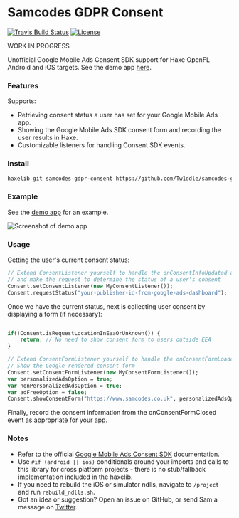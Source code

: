 # Samcodes GDPR Consent

[![Travis Build Status](https://img.shields.io/travis/Tw1ddle/samcodes-gdpr-consent.svg?style=flat-square)](https://travis-ci.org/Tw1ddle/samcodes-gdpr-consent)
[![License](http://img.shields.io/:license-mit-blue.svg?style=flat-square)](https://github.com/Tw1ddle/samcodes-gdpr-consent/blob/master/LICENSE)

WORK IN PROGRESS

Unofficial Google Mobile Ads Consent SDK support for Haxe OpenFL Android and iOS targets. See the demo app [here](https://github.com/Tw1ddle/samcodes-ads-demo).

### Features

Supports:
 * Retrieving consent status a user has set for your Google Mobile Ads app.
 * Showing the Google Mobile Ads SDK consent form and recording the user results in Haxe.
 * Customizable listeners for handling Consent SDK events.

### Install

```bash
haxelib git samcodes-gdpr-consent https://github.com/Tw1ddle/samcodes-gdpr-consent
```

### Example

See the [demo app](https://github.com/Tw1ddle/samcodes-ads-demo) for an example.

![Screenshot of demo app](https://github.com/Tw1ddle/samcodes-ads-demo/blob/master/screenshots/gdpr-consent-popup.png?raw=true "Demo app with GDPR consent popup")

### Usage

Getting the user's current consent status:

```haxe
// Extend ConsentListener yourself to handle the onConsentInfoUpdated and onFailedToUpdateConsentInfo callbacks
// and make the request to determine the status of a user's consent
Consent.setConsentListener(new MyConsentListener());
Consent.requestStatus("your-publisher-id-from-google-ads-dashboard");
```

Once we have the current status, next is collecting user consent by displaying a form (if necessary):

```haxe

if(!Consent.isRequestLocationInEeaOrUnknown()) {
    return; // No need to show consent form to users outside EEA
}

// Extend ConsentFormListener yourself to handle the onConsentFormLoaded, onConsentFormOpened, onConsentFormClosed and onConsentFormError callbacks
// Show the Google-rendered consent form
Consent.setConsentFormListener(new MyConsentFormListener());
var personalizedAdsOption = true;
var nonPersonalizedAdsOption = true;
var adFreeOption = false;
Consent.showConsentForm("https://www.samcodes.co.uk", personalizedAdsOption, nonPersonalizedAdsOption, adFreeOption);
```

Finally, record the consent information from the onConsentFormClosed event as appropriate for your app.

### Notes

  * Refer to the official [Google Mobile Ads Consent SDK](https://github.com/googleads/googleads-consent-sdk-android) documentation.
  * Use ```#if (android || ios)``` conditionals around your imports and calls to this library for cross platform projects - there is no stub/fallback implementation included in the haxelib.
  * If you need to rebuild the iOS or simulator ndlls, navigate to ```/project``` and run ```rebuild_ndlls.sh```.
  * Got an idea or suggestion? Open an issue on GitHub, or send Sam a message on [Twitter](https://twitter.com/Sam_Twidale).